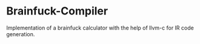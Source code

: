 # Brainfuck-Compiler
Implementation of a brainfuck calculator with the help of llvm-c for IR code generation.
